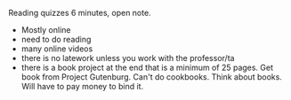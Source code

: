 Reading quizzes 6 minutes, open note.
* Mostly online
* need to do reading
* many online videos
* there is no latework unless you work with the professor/ta
* there is a book project at the end that is a minimum of 25 pages. Get book from Project Gutenburg. Can't do cookbooks. Think about books. Will have to pay money to bind it.
